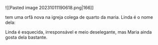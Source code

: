 ![[Pasted image 20231011190618.png|166]]

tem uma orfã nova na igreja colega de quarto da maria. Linda é o nome dela:

Linda é esquecida, irresponsável e meio deselegante, mas Maria ainda gosta dela bastante.